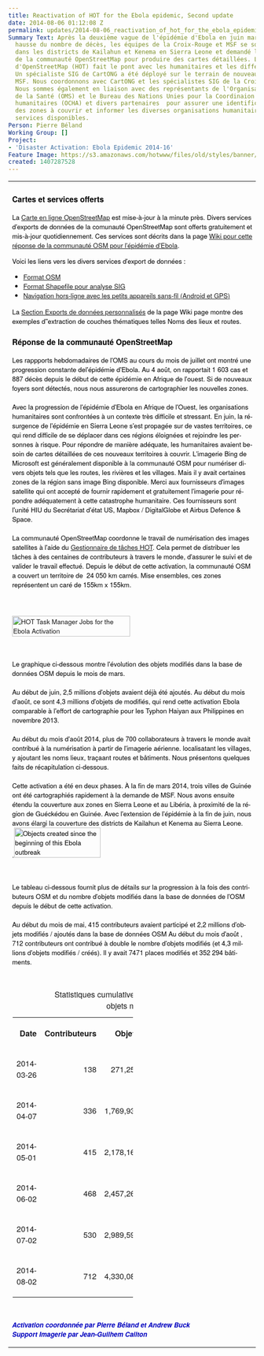 ```yaml
---
title: Reactivation of HOT for the Ebola epidemic, Second update
date: 2014-08-06 01:12:08 Z
permalink: updates/2014-08-06_reactivation_of_hot_for_the_ebola_epidemic_second_update
Summary Text: Après la deuxième vague de l'épidémie d'Ebola en juin marquée par une
  hausse du nombre de décès, les équipes de la Croix-Rouge et MSF se sont déployés
  dans les districts de Kailahun et Kenema en Sierra Leone et demandé la réactivation
  de la communauté OpenStreetMap pour produire des cartes détaillées. L'équipe humanitaire
  d'OpenStreetMap (HOT) fait le pont avec les humanitaires et les différents partenaires.
  Un spécialiste SIG de CartONG a été déployé sur le terrain de nouveau pour soutenir
  MSF. Nous coordonnons avec CartONG et les spécialistes SIG de la Croix-Rouge américaine.
  Nous sommes également en liaison avec des représentants de l'Organisation mondiale
  de la Santé (OMS) et le Bureau des Nations Unies pour la Coordinaion des affaires
  humanitaires (OCHA) et divers partenaires  pour assurer une identification rapide
  des zones à couvrir et informer les diverses organisations humanitaires sur les
  services disponibles.
Person: Pierre Béland
Working Group: []
Project:
- 'Disaster Activation: Ebola Epidemic 2014-16'
Feature Image: https://s3.amazonaws.com/hotwww/files/old/styles/banner/public/umap-tasks-2014-08-01.jpg
created: 1407287528
---
```


<table id="yui_3_16_0_1_1407268024525_20993" border="0"><tbody id="yui_3_16_0_1_1407268024525_20992"><tr id="yui_3_16_0_1_1407268024525_20991"><td id="yui_3_16_0_1_1407268024525_20723" style="height: 0px;"><div class="cm-rtetext undoreset fullSSL" style="color: #000000; font-size: 10pt; font-family: HelveticaNeue-Light,Helvetica Neue Light,Helvetica Neue,Helvetica,Arial,Lucida Grande,sans-serif; min-height: 155px;" dir="ltr" lang="en-US"><p><!--break--></p><h3>Cartes et services offerts</h3><p>La <a href="http://www.openstreetmap.org/#map=12/8.5231/-10.3302&amp;layers=H">Carte en ligne OpenStreetMap</a> est mise-à-jour à la minute près. Divers services d'exports de données de la comunauté OpenStreetMap sont offerts gratuitement et mis-à-jour quotidiennement. Ces services sont décrits dans la page <a href="https://wiki.openstreetmap.org/wiki/2014_West_Africa_Ebola_Response">Wiki pour cette réponse de la communauté OSM pour l'épidémie d'Ebola</a>.</p><p>Voici les liens vers les divers services d'export de données :</p><ul><li><a href="https://wiki.openstreetmap.org/wiki/2014_West_Africa_Ebola_Response#OSM_Format">Format OSM</a></li><li><a href="https://wiki.openstreetmap.org/wiki/2014_West_Africa_Ebola_Response#ShapeFiles_for_GIS_softwares">Format Shapefile pour analyse SIG</a></li><li><a href="https://wiki.openstreetmap.org/wiki/2014_West_Africa_Ebola_Response#Offline_Navigation_on_Small_Devices">Navigation hors-ligne avec les petits appareils sans-fil (Android et GPS)</a></li></ul><p>La <a href="https://wiki.openstreetmap.org/wiki/2014_West_Africa_Ebola_Response#Custom_Exports_.28to_be_rerun_at_any_time.29">Section Exports de données personnalisés</a> de la page Wiki page montre des exemples d''extraction de couches thématiques telles Noms des lieux et routes.</p><h3>Réponse de la communauté OpenStreetMap</h3><span id="result_box" lang="fr"><span class="hps">Les rappports hebdomadaires&nbsp;</span><span class="hps">de l'OMS au cours du mois de juillet ont montré une progression constante de</span><span class="hps atn">l'</span><span>épidémie d'Ebola. Au 4 août, on rapportait 1 603 cas et&nbsp;</span> <span class="hps">887 décès depuis le début de cette épidémie en Afrique de l'ouest. Si de nouveaux foyers sont détectés, nous nous assurerons de cartographier les nouvelles zones.</span> <br><br><span class="hps">Avec la progression de</span> <span class="hps atn">l'</span><span>épidémie</span> <span class="hps">d'Ebola en</span> <span class="hps">Afrique de l'Ouest</span><span>,</span> <span class="hps">les</span> <span class="hps">organisations humanitaires</span> <span class="hps">sont confrontées à</span> <span class="hps">un contexte</span> <span class="hps">très difficile</span> <span class="hps">et</span> <span class="hps">stressant.</span> <span class="hps">En</span> <span class="hps">juin</span><span>,</span> <span class="hps">la résurgence</span> <span class="hps atn">de l'</span><span>épidémie</span> <span class="hps">en Sierra Leone</span> <span class="hps">s'est propagée</span> <span class="hps">sur de vastes</span> <span class="hps">territoires</span><span>,</span> <span class="hps">ce qui rend difficile</span> <span class="hps">de se déplacer</span> <span class="hps">dans ces régions éloignées</span> <span class="hps">et</span> <span class="hps">rejoindre</span> <span class="hps">les personnes à risque</span><span>.</span> <span class="hps">Pour</span> <span class="hps">répondre de manière adéquate</span><span>,</span> <span class="hps">les humanitaires</span> <span class="hps">avaient besoin de cartes</span> <span class="hps">détaillées de ces</span> <span class="hps">nouveaux territoires à</span> <span class="hps">couvrir</span><span>.</span> L'imagerie <span class="hps">Bing</span> <span class="hps">de</span> <span class="hps">Microsoft</span> <span class="hps">est généralement disponible</span> <span class="hps">à</span> <span class="hps">la</span> <span class="hps">communauté OSM</span> <span class="hps">pour numériser</span> <span class="hps">divers objets</span> <span class="hps">tels que les routes</span><span>,</span> <span class="hps">les rivières et les</span> <span class="hps">villages</span><span>.</span> <span class="hps">Mais il y avait</span> <span class="hps">certaines zones</span> <span class="hps">de la région</span> <span class="hps">sans&nbsp;</span><span class="hps">image Bing disponible</span><span>.</span> <span class="hps">Merci</span> <span class="hps">aux</span> <span class="hps">fournisseurs d'images</span> <span class="hps">satellite</span> <span class="hps">qui ont accepté</span> <span class="hps">de fournir</span> <span class="hps">rapidement et gratuitement</span> l'<span class="hps">imagerie</span> <span class="hps">pour répondre adéquatement</span> <span class="hps">à cette catastrophe</span> <span class="hps">humanitaire</span><span>.</span> <span class="hps">Ces fournisseurs</span> <span class="hps">sont</span> <span class="hps atn">l'unité</span></span> HIU du Secrétariat d'état US, Mapbox / DigitalGlobe et Airbus Defence &amp; Space.<br><br></div><div class="cm-rtetext undoreset fullSSL" style="color: #000000; font-size: 10pt; font-family: HelveticaNeue-Light,Helvetica Neue Light,Helvetica Neue,Helvetica,Arial,Lucida Grande,sans-serif; min-height: 155px;" dir="ltr" lang="en-US">La communauté OpenStreetMap coordonne le travail de numérisation des images satellites à l'aide du <a href="http://tasks.hotosm.org/?sort_by=priority&amp;direction=asc&amp;search=ebola">Gestionnaire de tâches HOT</a>. Cela permet de distribuer les tâches à des centaines de contributeurs à travers le monde, d'assurer le suivi et de valider le travail effectué. Depuis le début de cette activation, la communauté OSM a couvert un territoire de&nbsp; 24 050 km carrés. Mise ensembles, ces zones représentent un caré de 155km x 155km.</div><div class="cm-rtetext undoreset fullSSL" style="color: #000000; font-size: 10pt; font-family: HelveticaNeue-Light,Helvetica Neue Light,Helvetica Neue,Helvetica,Arial,Lucida Grande,sans-serif; min-height: 155px;" dir="ltr" lang="en-US"><p><a href="http://umap.openstreetmap.fr/en/map/west-africa-ebola-openstreetmap-response_13842#7/8.912/-11.332"><img src="http://hot.openstreetmap.org/sites/default/files/umap-tasks-2014-08-01.jpg" alt="HOT Task Manager Jobs for the Ebola Activation" width="70%"></a></p><p>&nbsp;</p><span id="result_box" lang="fr"><span class="hps">L</span><span class="hps">e</span> <span class="hps">graphique ci-dessous montre</span> <span class="hps">l'évolution</span> <span class="hps">des</span> <span class="hps">objets modifiés</span> <span class="hps">dans</span> <span class="hps">la base de données</span> <span class="hps">OSM depuis le mois de mars</span><span>.</span> <br><br><span class="hps">Au début de</span> <span class="hps">juin</span><span>,</span> <span class="hps">2,5</span> <span class="hps">millions</span> <span class="hps">d'objets</span> <span class="hps">avaient</span> <span class="hps">déjà été</span> <span class="hps">ajoutés</span><span>.</span> A<span class="hps">u début</span> <span class="hps">du mois d'août</span><span>,</span> ce sont <span class="hps">4,3</span> <span class="hps atn">millions d'</span><span>objets</span> de <span class="hps">modifiés</span><span>,</span> <span class="hps">qui rend cette</span> <span class="hps">activation</span> <span class="hps">Ebola</span> <span class="hps">comparable</span> <span class="hps">à l'effort de</span> <span class="hps">cartographie</span> <span class="hps">pour les Typhon Haiyan aux Philippines</span> <span class="hps">en novembre</span> <span class="hps">2013.</span> <br><br><span class="hps">Au début</span> <span class="hps">du mois d'août</span> <span class="hps">2014,</span> <span class="hps">plus de 700</span> <span class="hps">collaborateurs</span> <span class="hps">à travers le monde</span> <span class="hps">avait contribué à la</span> <span class="hps">numérisation</span> <span class="hps">à partir de</span> <span class="hps">l'imagerie aérienne</span><span>.</span> <span class="hps">localisatant</span> l<span class="hps">es villages</span><span>,</span> y <span class="hps">ajoutant les noms</span> <span class="hps">lieux, </span><span class="hps">traçaant</span><span class="hps"> routes et</span> <span class="hps">bâtiments</span><span>.</span> <span class="hps">Nous présentons quelques</span> <span class="hps">faits</span> <span class="hps">de récapitulation</span> <span class="hps">ci-dessous.</span> <br><br><span class="hps">Cette activation</span> <span class="hps">a été en</span> <span class="hps">deux</span> <span class="hps">phases</span><span>.</span> <span class="hps">À la fin de</span> <span class="hps">mars</span> <span class="hps">2014,</span> <span class="hps">trois villes de</span> <span class="hps">Guinée</span> <span class="hps">ont été cartographiés</span> <span class="hps">rapidement</span> <span class="hps">à la demande</span> <span class="hps">de</span> <span class="hps">MSF</span><span>.</span> <span class="hps">Nous avons ensuite</span> <span class="hps">étendu la</span> <span class="hps">couverture aux zones</span> <span class="hps">en Sierra</span> <span class="hps">Leone et au Libéria</span><span>,</span> <span class="hps">à proximité de&nbsp;</span><span class="hps">la région</span> <span class="hps">de Guéckédou</span> <span class="hps">en Guinée</span><span>.</span> <span class="hps">Avec l'extension</span> <span class="hps atn">de l'</span><span>épidémie</span> <span class="hps">à la fin de</span> <span class="hps">juin</span><span>,</span> <span class="hps">nous avons élargi la couverture des districts de Kailahun et Kenema au Sierra Leone.</span></span><span id="result_box" lang="fr"></span></div><div class="cm-rtetext undoreset fullSSL" style="color: #000000; font-size: 10pt; font-family: HelveticaNeue-Light,Helvetica Neue Light,Helvetica Neue,Helvetica,Arial,Lucida Grande,sans-serif; min-height: 155px;" dir="ltr" lang="en-US"><span id="result_box" lang="fr"><span>.</span></span><img src="http://hot.openstreetmap.org/sites/default/files/ebola-objects-2014-05-25-2014-08-02.jpg" alt="Objects created since the beginning of this Ebola outbreak" width="60%"><br><p style="color: #000000; font-size: 13.3333px; font-family: HelveticaNeue-Light,Helvetica Neue Light,Helvetica Neue,Helvetica,Arial,Lucida Grande,sans-serif; background-color: transparent; font-style: normal;">&nbsp;</p><span id="result_box" lang="fr"><span class="hps">Le</span> <span class="hps">tableau ci-dessous</span> <span class="hps">fournit</span> <span class="hps">plus de détails sur</span> <span class="hps">la progression à la</span> <span class="hps">fois</span> <span class="hps">des </span><span class="hps">contributeurs</span> <span class="hps">OSM</span> <span class="hps">et du nombre</span> <span class="hps">d'objets</span> <span class="hps">modifiés</span> <span class="hps">dans</span> <span class="hps">la base de données</span> <span class="hps">de l'OSM</span> <span class="hps">depuis le début</span> <span class="hps">de cette</span> <span class="hps">activation</span><span>.</span> <br><br><span class="hps">Au début</span> <span class="hps">du mois de mai</span><span>,</span> <span class="hps">415</span> <span class="hps">contributeurs</span> <span class="hps">avaient participé</span> <span class="hps">et</span> <span class="hps atn">2,2 millions d'</span><span>objets</span> <span class="hps">modifiés / ajoutés</span> <span class="hps">dans</span> <span class="hps">la base de données</span> <span class="hps">OSM</span> <span class="hps">Au début</span> <span class="hps">du mois d'août</span> , <span class="hps">712</span> <span class="hps">contributeurs ont contribué à double </span></span><span id="result_box" lang="fr"><span class="hps"><span id="result_box" lang="fr"><span class="hps">le nombre d'objets</span> <span class="hps">modifiés</span> (</span>et</span> <span class="hps">4,3</span> <span class="hps atn">millions d'</span><span>objets modifiés</span> <span class="hps">/</span> <span class="hps">créés)</span><span>.</span> <span class="hps">Il y avait</span> <span class="hps">7471</span> <span class="hps">places</span> <span class="hps">modifiés et</span> <span class="hps">352 294</span> <span class="hps">bâtiments</span></span>.<p id="yui_3_16_0_5_1407268024525_63" style="color: #000000; font-size: 13.3333px; font-family: HelveticaNeue-Light,Helvetica Neue Light,Helvetica Neue,Helvetica,Arial,Lucida Grande,sans-serif; background-color: transparent; font-style: normal;">&nbsp;</p><table id="yui_3_16_0_5_1407268024525_21" style="margin: 1; border: 0; width: 50%; text-align: right;"><caption id="yui_3_16_0_1_1407268024525_21891">Statistiques cumulatives, contributors OSM&nbsp; / <br>objets modifiés</caption><tbody id="yui_3_16_0_5_1407268024525_20"><tr id="yui_3_16_0_5_1407268024525_39"><th id="yui_3_16_0_5_1407268024525_38"><p>Date</p></th><th id="yui_3_16_0_1_1407268024525_21890"><p>Contributeurs</p></th><th id="yui_3_16_0_1_1407268024525_22434"><p>Objets</p></th><th id="yui_3_16_0_1_1407268024525_22435"><p>POI</p></th><th><p>Places</p></th><th id="yui_3_16_0_1_1407268024525_21896"><p>Immeubles</p></th></tr><tr id="yui_3_16_0_5_1407268024525_36"><td id="yui_3_16_0_5_1407268024525_35" style="width: 12%;"><p>2014-03-26</p></td><td id="yui_3_16_0_1_1407268024525_22433" style="width: 16%;"><p>138</p></td><td id="yui_3_16_0_1_1407268024525_21892"><p>271,258</p></td><td id="yui_3_16_0_1_1407268024525_22436"><p>1,066</p></td><td><p>1,045</p></td><td id="yui_3_16_0_1_1407268024525_21897"><p>25,822</p></td></tr><tr id="yui_3_16_0_5_1407268024525_33"><td id="yui_3_16_0_5_1407268024525_32"><p>2014-04-07</p></td><td id="yui_3_16_0_1_1407268024525_22454"><p>336</p></td><td id="yui_3_16_0_1_1407268024525_22441"><p>1,769,934</p></td><td id="yui_3_16_0_1_1407268024525_21893"><p>5,395</p></td><td id="yui_3_16_0_1_1407268024525_22437"><p>5,120</p></td><td id="yui_3_16_0_1_1407268024525_21898"><p>141,966</p></td></tr><tr id="yui_3_16_0_5_1407268024525_30"><td id="yui_3_16_0_5_1407268024525_29"><p>2014-05-01</p></td><td><p>415</p></td><td id="yui_3_16_0_1_1407268024525_22440"><p>2,178,167</p></td><td id="yui_3_16_0_1_1407268024525_22439"><p>6,850</p></td><td id="yui_3_16_0_1_1407268024525_21894"><p>5,581</p></td><td id="yui_3_16_0_1_1407268024525_21895"><p>166,375</p></td></tr><tr id="yui_3_16_0_5_1407268024525_27"><td id="yui_3_16_0_5_1407268024525_26"><p>2014-06-02</p></td><td id="yui_3_16_0_1_1407268024525_22432"><p>468</p></td><td><p>2,457,265</p></td><td><p>7,143</p></td><td id="yui_3_16_0_1_1407268024525_22438"><p>5,634</p></td><td id="yui_3_16_0_1_1407268024525_21899"><p>171,817</p></td></tr><tr id="yui_3_16_0_5_1407268024525_24"><td id="yui_3_16_0_5_1407268024525_23"><p>2014-07-02</p></td><td id="yui_3_16_0_1_1407268024525_22094"><p>530</p></td><td id="yui_3_16_0_1_1407268024525_22093"><p>2,989,595</p></td><td id="yui_3_16_0_1_1407268024525_22092"><p>8,300</p></td><td id="yui_3_16_0_1_1407268024525_21900"><p>6,594</p></td><td id="yui_3_16_0_1_1407268024525_22111"><p>226,835</p></td></tr><tr id="yui_3_16_0_5_1407268024525_19"><td id="yui_3_16_0_5_1407268024525_18"><p>2014-08-02</p></td><td id="yui_3_16_0_1_1407268024525_22095"><p>712</p></td><td id="yui_3_16_0_1_1407268024525_21916"><p>4,330,088</p></td><td id="yui_3_16_0_1_1407268024525_21902"><p>9,846</p></td><td id="yui_3_16_0_1_1407268024525_21901"><p>7,471</p></td><td id="yui_3_16_0_1_1407268024525_21952"><p>352,294</p></td></tr></tbody></table><p id="yui_3_16_0_5_1407268024525_6">&nbsp;</p><p><span id="yui_3_16_0_5_1407268024525_8" style="font-style: italic; color: #0000bf; font-weight: bold;">Activation coordonnée par Pierre Béland et </span><span style="font-style: italic; color: #0000bf; font-weight: bold;">Andrew Buck<br>Support Imagerie par Jean-Guilhem Cailton<br></span></p></div></td></tr></tbody></table>
